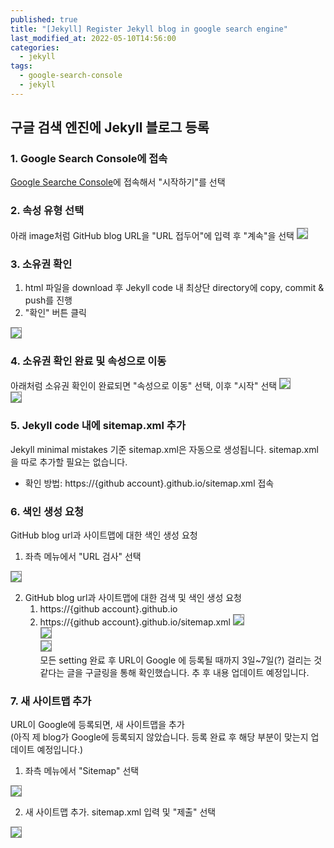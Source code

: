 ```yaml
---
published: true
title: "[Jekyll] Register Jekyll blog in google search engine"
last_modified_at: 2022-05-10T14:56:00
categories:
  - jekyll
tags:
  - google-search-console
  - jekyll
---
```


## 구글 검색 엔진에 Jekyll 블로그 등록

### 1. Google Search Console에 접속
[Google Searche Console](!https://search.google.com/search-console/about)에 접속해서 "시작하기"를 선택

### 2. 속성 유형 선택
아래 image처럼 GitHub blog URL을 "URL 접두어"에 입력 후 "계속"을 선택
<img src="https://user-images.githubusercontent.com/90759236/167544616-dc6d8194-49b6-484f-9e0d-5083f2d4699c.png" style="border: 1px solid grey">

### 3. 소유권 확인
1. html 파일을 download 후 Jekyll code 내 최상단 directory에 copy, commit & push를 진행
2. "확인" 버튼 클릭
<img src="https://user-images.githubusercontent.com/90759236/167544996-9390d32c-80d4-4794-a8b9-c37d3484d125.png" style="border: 1px solid grey">

### 4. 소유권 확인 완료 및 속성으로 이동
아래처럼 소유권 확인이 완료되면 "속성으로 이동" 선택, 이후 "시작" 선택
<img src="https://user-images.githubusercontent.com/90759236/167545168-e7300a97-7e0e-4015-8ada-59568767189e.png" style="border: 1px solid grey"><br>
<img src="https://user-images.githubusercontent.com/90759236/167545812-dcb5bd7a-a3b0-4547-ab16-fd91008e75cb.png" style="border: 1px solid grey">

### 5. Jekyll code 내에 sitemap.xml 추가
Jekyll minimal mistakes 기준 sitemap.xml은 자동으로 생성됩니다. sitemap.xml을 따로 추가할 필요는 없습니다.
* 확인 방법: https://{github account}.github.io/sitemap.xml 접속

### 6. 색인 생성 요청
GitHub blog url과 사이트맵에 대한 색인 생성 요청
1. 좌측 메뉴에서 "URL 검사" 선택<br>
<img src="https://user-images.githubusercontent.com/90759236/167546245-98bc6876-9a7c-4a01-b721-9aef2374f86b.png" style="border: 1px solid grey">

2. GitHub blog url과 사이트맵에 대한 검색 및 색인 생성 요청
   1. https://{github account}.github.io
   2. https://{github account}.github.io/sitemap.xml
<img src="https://user-images.githubusercontent.com/90759236/167546503-e79c024e-53f2-4dfd-9dee-12e0e91a0087.png" style="border: 1px solid grey"><br>
<img src="https://user-images.githubusercontent.com/90759236/167552787-918f3da0-3d50-4c2f-8121-df4a06b505c6.png" style="border: 1px solid grey"><br>
<img src="https://user-images.githubusercontent.com/90759236/167553088-b208e9ae-8729-4120-abd5-1de7a878be1e.png" style="border: 1px solid grey"><br>
모든 setting 완료 후 URL이 Google 에 등록될 때까지 3일~7일(?) 걸리는 것 같다는 글을 구글링을 통해 확인했습니다. 추 후 내용 업데이트 예정입니다.

### 7. 새 사이트맵 추가
URL이 Google에 등록되면, 새 사이트맵을 추가<br>
(아직 제 blog가 Google에 등록되지 않았습니다. 등록 완료 후 해당 부분이 맞는지 업데이트 예정입니다.)
1. 좌측 메뉴에서 "Sitemap" 선택<br>
<img src="https://user-images.githubusercontent.com/90759236/167554859-bd17c5c4-1469-4588-87af-3542ab52c0cb.png" style="border: 1px solid grey">

2. 새 사이트맵 추가. sitemap.xml 입력 및 "제출" 선택<br>
<img src="https://user-images.githubusercontent.com/90759236/167554958-2e00b896-b230-4c4b-a229-a57f222b2dd2.png" style="border: 1px solid grey">


